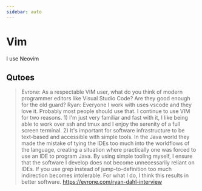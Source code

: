 ```yaml
---
sidebar: auto
---
```


# Vim

I use Neovim

## Qutoes

> Evrone: As a respectable VIM user, what do you think of modern programmer editors like Visual Studio Code? Are they good enough for the old guard?
> Ryan: Everyone I work with uses vscode and they love it. Probably most people should use that.
> I continue to use VIM for two reasons. 1) I'm just very familiar and fast with it, I like being able to work over ssh and tmux and I enjoy the serenity of a full screen terminal. 2) It's important for software infrastructure to be text-based and accessible with simple tools. In the Java world they made the mistake of tying the IDEs too much into the worldflows of the language, creating a situation where practically one was forced to use an IDE to program Java. By using simple tooling myself, I ensure that the software I develop does not become unnecessarily reliant on IDEs. If you use grep instead of jump-to-definition too much indirection becomes intolerable. For what I do, I think this results in better software.
https://evrone.com/ryan-dahl-interview
